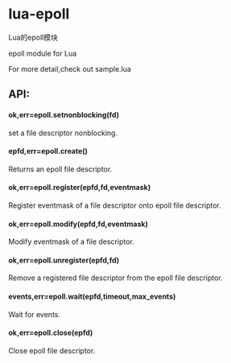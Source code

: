 lua-epoll
=========

Lua的epoll模块

epoll module for Lua

For more detail,check out sample.lua

API:
---

#### ok,err=epoll.setnonblocking(fd)
set a file descriptor nonblocking.

#### epfd,err=epoll.create()
Returns an epoll file descriptor.

#### ok,err=epoll.register(epfd,fd,eventmask)
Register eventmask of a file descriptor onto epoll file descriptor.

#### ok,err=epoll.modify(epfd,fd,eventmask)
Modify eventmask of a file descriptor.

#### ok,err=epoll.unregister(epfd,fd)
Remove a registered file descriptor from the epoll file descriptor.

#### events,err=epoll.wait(epfd,timeout,max_events)
Wait for events. 

#### ok,err=epoll.close(epfd)
Close epoll file descriptor.

